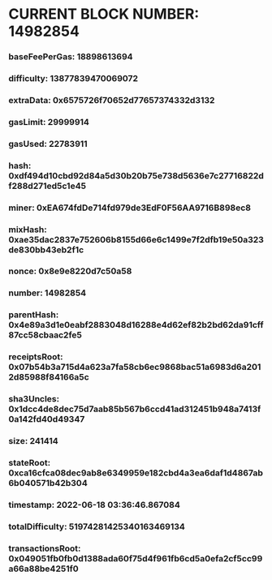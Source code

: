 # CURRENT BLOCK NUMBER: 14982854

### baseFeePerGas: 18898613694
### difficulty: 13877839470069072
### extraData: 0x6575726f70652d77657374332d3132
### gasLimit: 29999914
### gasUsed: 22783911
### hash: 0xdf494d10cbd92d84a5d30b20b75e738d5636e7c27716822df288d271ed5c1e45
### miner: 0xEA674fdDe714fd979de3EdF0F56AA9716B898ec8
### mixHash: 0xae35dac2837e752606b8155d66e6c1499e7f2dfb19e50a323de830bb43eb2f1c
### nonce: 0x8e9e8220d7c50a58
### number: 14982854
### parentHash: 0x4e89a3d1e0eabf2883048d16288e4d62ef82b2bd62da91cff87cc58cbaac2fe5
### receiptsRoot: 0x07b54b3a715d4a623a7fa58cb6ec9868bac51a6983d6a2012d85988f84166a5c
### sha3Uncles: 0x1dcc4de8dec75d7aab85b567b6ccd41ad312451b948a7413f0a142fd40d49347
### size: 241414
### stateRoot: 0xca16cfca08dec9ab8e6349959e182cbd4a3ea6daf1d4867ab6b040571b42b304
### timestamp: 2022-06-18 03:36:46.867084
### totalDifficulty: 51974281425340163469134
### transactionsRoot: 0x049051fb0fb0d1388ada60f75d4f961fb6cd5a0efa2cf5cc99a66a88be4251f0
